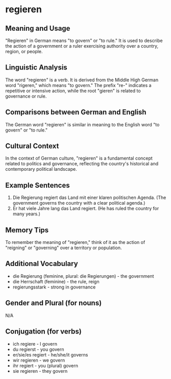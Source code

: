 # regieren
## Meaning and Usage
"Regieren" in German means "to govern" or "to rule." It is used to describe the action of a government or a ruler exercising authority over a country, region, or people.

## Linguistic Analysis
The word "regieren" is a verb. It is derived from the Middle High German word "rigeren," which means "to govern." The prefix "re-" indicates a repetitive or intensive action, while the root "gieren" is related to governance or rule.

## Comparisons between German and English
The German word "regieren" is similar in meaning to the English word "to govern" or "to rule."

## Cultural Context
In the context of German culture, "regieren" is a fundamental concept related to politics and governance, reflecting the country's historical and contemporary political landscape.

## Example Sentences
1. Die Regierung regiert das Land mit einer klaren politischen Agenda. (The government governs the country with a clear political agenda.)
2. Er hat viele Jahre lang das Land regiert. (He has ruled the country for many years.)

## Memory Tips
To remember the meaning of "regieren," think of it as the action of "reigning" or "governing" over a territory or population.

## Additional Vocabulary
- die Regierung (feminine, plural: die Regierungen) - the government
- die Herrschaft (feminine) - the rule, reign
- regierungsstark - strong in governance

## Gender and Plural (for nouns)
N/A

## Conjugation (for verbs)
- ich regiere - I govern
- du regierst - you govern
- er/sie/es regiert - he/she/it governs
- wir regieren - we govern
- ihr regiert - you (plural) govern
- sie regieren - they govern